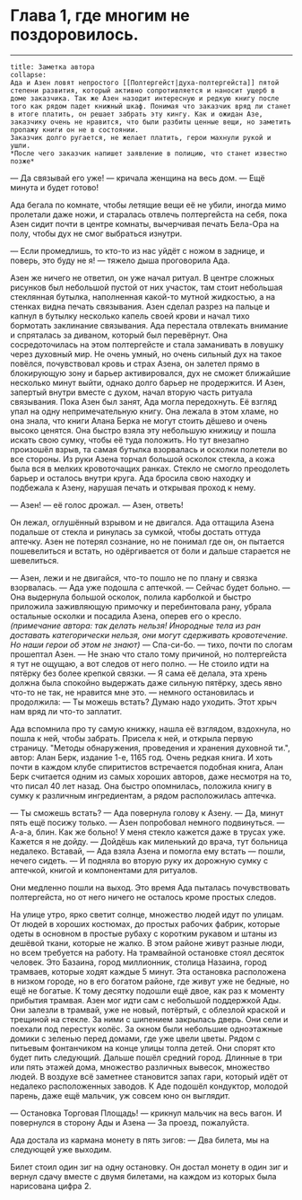 # Глава 1, где многим не поздоровилось.
- - -
```ad-note
title: Заметка автора
collapse:
Ада и Азен ловят непростого [[Полтергейст|духа-полтергейста]] пятой степени развития, который активно сопротивляется и наносит ущерб в доме заказчика. Так же Азен назодит интересную и редкую книгу после того как рядом падет книжный шкаф. Понимая что заказчик вряд ли станет в итоге платить, он решает забрать эту кингу. Как и ожидан Азе, заказчику очень не нравится, что были разбиты ценные вещи, но заметить пропажу книги он не в состоянии.
Заказчик долго ругается, не желает платить, герои махнули рукой и ушли.
*После чего заказчик напишет заявление в полицию, что станет известно позже*
```

— Да связывай его уже! — кричала женщина на весь дом.
— Ещё минута и будет готово!

Ада бегала по комнате, чтобы летящие вещи её не убили, иногда мимо пролетали даже ножи, и старалась отвлечь полтергейста на себя, пока Азен сидит почти в центре комнаты, вычерчивая печать Бела-Ора на полу, чтобы дух не смог выбраться изнутри.

— Если промедлишь, то кто-то из нас уйдёт с ножом в заднице, и поверь, это буду не я! — тяжело дыша проговорила Ада.

Азен же ничего не ответил, он уже начал ритуал.
В центре сложных рисунков был небольшой пустой от них участок, там стоит небольшая стеклянная бутылка, наполненная какой-то мутной жидкостью, а на стенках видна печать связывания. Азен сделал разрез на пальце и капнул в бутылку несколько капель своей крови и начал тихо бормотать заклинание связывания. Ада перестала отвлекать внимание и спряталась за диваном, который был перевёрнут. Она сосредоточилась на этом полтергейсте и стала заманивать в ловушку через духовный мир.
Не очень умный, но очень сильный дух на такое повёлся, почувствовал кровь и страх Азена, он залетел прямо в блокирующую зону и барьер активировался, дух не сможет ближайшие несколько минут выйти, однако долго барьер не продержится. И Азен, запертый внутри вместе с духом, начал вторую часть ритуала связывания.
Пока Азен был занят, Ада могла передохнуть. Её взгляд упал на одну непримечательную книгу. Она лежала в этом хламе, но она знала, что книги Алана Берка не могут стоить дёшево и очень высоко ценятся. Она быстро взяла эту небольшую книжицу и пошла искать свою сумку, чтобы её туда положить.
Но тут внезапно произошёл взрыв, та самая бутылка взорвалась и осколки полетели во все стороны. Из руки Азена торчал большой осколок стекла, а кожа была вся в мелких кровоточащих ранках. Стекло не смогло преодолеть барьер и осталось внутри круга.
Ада бросила свою находку и подбежала к Азену, нарушая печать и открывая проход к нему.

— Азен! — её голос дрожал. — Азен, ответь!

Он лежал, оглушённый взрывом и не двигался. Ада оттащила Азена подальше от стекла и ринулась за сумкой, чтобы достать оттуда аптечку. Азен не потерял сознание, но не понимал где он, он пытается пошевелиться и встать, но одёргивается от боли и дальше старается не шевелиться.

— Азен, лежи и не двигайся, что-то пошло не по плану и связка взорвалась. — Ада уже подошла с аптечкой. — Сейчас будет больно. — Она выдернула большой осколок, полила карболкой и быстро приложила заживляющую примочку и перебинтовала рану, убрала остальные осколки и посадила Азена, оперев его о кресло. *(примечание автора: так делать нельзя! Инородные тела из ран доставать категорически нельзя, они могут сдерживать кровотечение. Но наши герои об этом не знают)*
— Спа-си-бо. — тихо, почти по слогам прошептал Азен.
— Не знаю что стало тому причиной, но полтергейста я тут не ощущаю, а вот следов от него полно.
— Не стоило идти на пятёрку без более крепкой связки.
— Я сама её делала, эта хрень должна была спокойно выдержать даже сильную пятёрку, здесь явно что-то не так, не нравится мне это. — немного остановилась и продолжила: — Ты можешь встать? Думаю надо уходить. Этот хрыч нам вряд ли что-то заплатит.

Ада вспомнила про ту самую книжку, нашла её взглядом, вздохнула, но пошла к ней, чтобы забрать. Присела к ней, и открыла первую страницу. "Методы обнаружения, проведения и хранения духовной ти.", автор: Алан Берк, издание 1-е, 1165 год. Очень редкая книга. И хоть почти в каждом клубе спиритистов встречается подобная книга, Алан Берк считается одним из самых хороших авторов, даже несмотря на то, что писал 40 лет назад.
Она быстро опомнилась, положила книгу в сумку к различным ингредиентам, а рядом расположилась аптечка. 

— Ты сможешь встать? — Ада повернула голову к Азену.
— Да, минут пять ещё посижу только. — Азен попробовал немного подвинуться. — А-а-а, блин. Как же больно! У меня стекло кажется даже в трусах уже. Кажется я не дойду.
— Дойдёшь как миленький до врача, тут больница недалеко. Вставай, — Ада взяла Азена и помогла ему встать — пошли, нечего сидеть. — И подняла во вторую руку их дорожную сумку с аптечкой, книгой и компонентами для ритуалов.

Они медленно пошли на выход. Это время Ада пыталась почувствовать полтергейста, но от него ничего не осталось кроме простых следов.

На улице утро, ярко светит солнце, множество людей идут по улицам. От людей в хороших костюмах, до простых рабочих фабрик, которые одеты в основном в простые рубаху с коротким рукавом и штаны из дешёвой ткани, которые не жалко. В этом районе живут разные люди, но всем требуется на работу.
На трамвайной остановке стоял десяток человек. Это Базаина, город миллионник, столица Назаина, город трамваев, которые ходят каждые 5 минут. Эта остановка расположена в низком городе, но в его богатом районе, где живут уже не бедные, но ещё не богатые.
К тому десятку подошли ещё двое, как раз к моменту прибытия трамвая.
Азен мог идти сам с небольшой поддержкой Ады. Они залезли в трамвай, уже не новый, потёртый, с облезлой краской и трещиной на стекле. За ними с шипением закрылась дверь. Они сели и поехали под перестук колёс. За окном были небольшие одноэтажные домики с зеленью перед домами, где уже цвели цветы. Рядом с питьевым фонтанчиком на конце улицы толпа детей. Они спорят кто будет пить следующий.
Дальше пошёл средний город. Длинные в три или пять этажей дома, множество различных вывесок, множество людей. В воздухе всё заметнее становится запах гари, который идёт от недалеко расположенных заводов.
К Аде подошёл кондуктор, молодой парень, даже ещё мальчик, уж совсем юно он выглядит.

— Остановка Торговая Площадь! — крикнул мальчик на весь вагон. И повернулся в сторону Ады и Азена — За проезд, пожалуйста.

Ада достала из кармана монету в пять зигов:
— Два билета, мы на следующей уже выходим.

Билет стоил один зиг на одну остановку. Он достал монету в один зиг и вернул сдачу вместе с двумя билетами, на каждом из которых была нарисована цифра 2.
